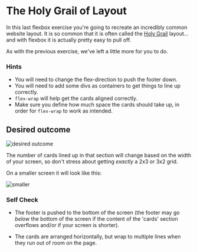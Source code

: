 # The Holy Grail of Layout

In this last flexbox exercise you're going to recreate an incredibly common website layout. It is so common that it is often called the [Holy Grail](https://www.google.com/search?q=holy+grail+layout&tbm=isch&sclient=img) layout... and with flexbox it is actually pretty easy to pull off.

As with the previous exercise, we've left a little more for you to do.

### Hints
- You will need to change the flex-direction to push the footer down.
- You will need to add some divs as containers to get things to line up correctly.
- `flex-wrap` will help get the cards aligned correctly.
-  Make sure you define how much space the cards should take up, in order for `flex-wrap` to work as intended.

## Desired outcome

![desired outcome](./desired-outcome.png)

The number of cards lined up in that section will change based on the width of your screen, so don't stress about getting _exactly_ a 2x3 or 3x2 grid.

On a smaller screen it will look like this:

![smaller](./desired-outcome-smaller.png)

### Self Check
<!-- - The header text is size 32px and weight 900. -->
<!-- - The header text is vertically centered and 16px from the edge of the screen. -->
- The footer is pushed to the bottom of the screen (the footer may go _below_ the bottom of the screen if the content of the 'cards' section overflows and/or if your screen is shorter).
<!-- - The footer text is centered horizontally and vertically. -->
<!-- - The sidebar and cards take up all available space above the footer. -->
<!-- - The sidebar is 300px wide (and it doesn't shrink). -->
<!-- - The sidebar links are size 24px, are white, and do not have the underline text decoration. -->
<!-- - The sidebar has 16px padding. -->
<!-- - There is 32px padding around the 'cards' section. -->
- The cards are arranged horizontally, but wrap to multiple lines when they run out of room on the page.
